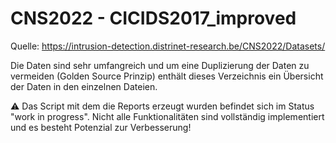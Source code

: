 # CNS2022 - CICIDS2017_improved

Quelle: https://intrusion-detection.distrinet-research.be/CNS2022/Datasets/

Die Daten sind sehr umfangreich und um eine Duplizierung der Daten zu vermeiden (Golden Source Prinzip) enthält dieses Verzeichnis ein Übersicht der Daten in den einzelnen Dateien.


⚠️  Das Script mit dem die Reports erzeugt wurden befindet sich im Status "work in progress". Nicht alle Funktionalitäten sind vollständig implementiert und es besteht Potenzial zur Verbesserung!
